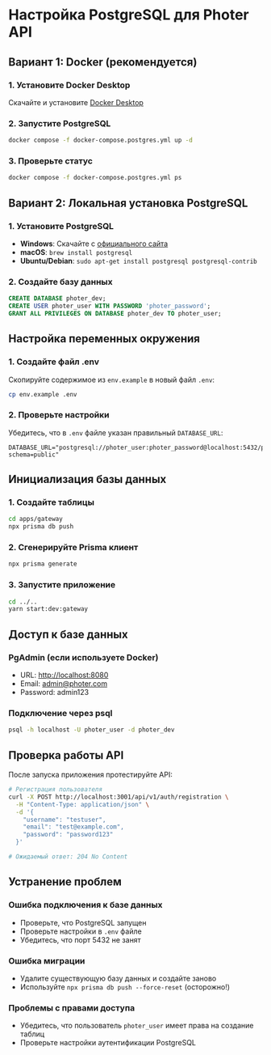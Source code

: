 # Настройка PostgreSQL для Photer API

## Вариант 1: Docker (рекомендуется)

### 1. Установите Docker Desktop

Скачайте и установите [Docker Desktop](https://www.docker.com/products/docker-desktop/)

### 2. Запустите PostgreSQL

```bash
docker compose -f docker-compose.postgres.yml up -d
```

### 3. Проверьте статус

```bash
docker compose -f docker-compose.postgres.yml ps
```

## Вариант 2: Локальная установка PostgreSQL

### 1. Установите PostgreSQL

- **Windows**: Скачайте с [официального сайта](https://www.postgresql.org/download/windows/)
- **macOS**: `brew install postgresql`
- **Ubuntu/Debian**: `sudo apt-get install postgresql postgresql-contrib`

### 2. Создайте базу данных

```sql
CREATE DATABASE photer_dev;
CREATE USER photer_user WITH PASSWORD 'photer_password';
GRANT ALL PRIVILEGES ON DATABASE photer_dev TO photer_user;
```

## Настройка переменных окружения

### 1. Создайте файл .env

Скопируйте содержимое из `env.example` в новый файл `.env`:

```bash
cp env.example .env
```

### 2. Проверьте настройки

Убедитесь, что в `.env` файле указан правильный `DATABASE_URL`:

```env
DATABASE_URL="postgresql://photer_user:photer_password@localhost:5432/photer_dev?schema=public"
```

## Инициализация базы данных

### 1. Создайте таблицы

```bash
cd apps/gateway
npx prisma db push
```

### 2. Сгенерируйте Prisma клиент

```bash
npx prisma generate
```

### 3. Запустите приложение

```bash
cd ../..
yarn start:dev:gateway
```

## Доступ к базе данных

### PgAdmin (если используете Docker)

- URL: <http://localhost:8080>
- Email: admin@photer.com
- Password: admin123

### Подключение через psql

```bash
psql -h localhost -U photer_user -d photer_dev
```

## Проверка работы API

После запуска приложения протестируйте API:

```bash
# Регистрация пользователя
curl -X POST http://localhost:3001/api/v1/auth/registration \
  -H "Content-Type: application/json" \
  -d '{
    "username": "testuser",
    "email": "test@example.com",
    "password": "password123"
  }'

# Ожидаемый ответ: 204 No Content
```

## Устранение проблем

### Ошибка подключения к базе данных

- Проверьте, что PostgreSQL запущен
- Проверьте настройки в `.env` файле
- Убедитесь, что порт 5432 не занят

### Ошибка миграции

- Удалите существующую базу данных и создайте заново
- Используйте `npx prisma db push --force-reset` (осторожно!)

### Проблемы с правами доступа

- Убедитесь, что пользователь `photer_user` имеет права на создание таблиц
- Проверьте настройки аутентификации PostgreSQL
